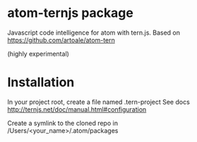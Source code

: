 # atom-ternjs package

Javascript code intelligence for atom with tern.js.
Based on https://github.com/artoale/atom-tern

(highly experimental)

# Installation

In your project root, create a file named .tern-project
See docs http://ternjs.net/doc/manual.html#configuration

Create a symlink to the cloned repo in /Users/<your_name>/.atom/packages
